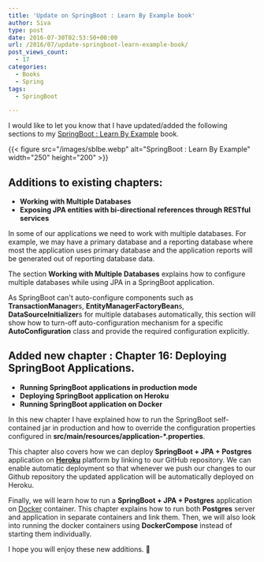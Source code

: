 ```yaml
---
title: 'Update on SpringBoot : Learn By Example book'
author: Siva
type: post
date: 2016-07-30T02:53:50+00:00
url: /2016/07/update-springboot-learn-example-book/
post_views_count:
  - 17
categories:
  - Books
  - Spring
tags:
  - SpringBoot

---
```

I would like to let you know that I have updated/added the following sections to my [SpringBoot : Learn By Example][1] book.

{{< figure src="/images/sblbe.webp" alt="SpringBoot : Learn By Example"  width="250" height="200" >}}

## Additions to existing chapters:

  * **Working with Multiple Databases**
  * **Exposing JPA entities with bi-directional references through RESTful services**

In some of our applications we need to work with multiple databases. For example, we may have a primary database and a reporting database where most the application uses primary database and the application reports will be generated out of reporting database data.

The section **Working with Multiple Databases** explains how to configure multiple databases while using JPA in a SpringBoot application.

As SpringBoot can't auto-configure components such as **TransactionManager**s, **EntityManagerFactoryBean**s, **DataSourceInitializer**s for multiple databases automatically, this section will show how to turn-off auto-configuration mechanism for a specific **AutoConfiguration** class and provide the required configuration explicitly.

## Added new chapter : Chapter 16: Deploying SpringBoot Applications.

  * **Running SpringBoot applications in production mode**
  * **Deploying SpringBoot application on Heroku**
  * **Running SpringBoot application on Docker**

In this new chapter I have explained how to run the SpringBoot self-contained jar in production and how to override the configuration properties configured in **src/main/resources/application-*.properties**.

This chapter also covers how we can deploy **SpringBoot + JPA + Postgres** application on [**Heroku**][2] platform by linking to our GitHub repository. We can enable automatic deployment so that whenever we push our changes to our Github repository the updated application will be automatically deployed on Heroku.

Finally, we will learn how to run a **SpringBoot + JPA + Postgres** application on [Docker][3] container. This chapter explains how to run both **Postgres** server and application in separate containers and link them. Then, we will also look into running the docker containers using **DockerCompose** instead of starting them individually.

I hope you will enjoy these new additions. 🙂

 [1]: https://leanpub.com/springboot-learn-by-example/
 [2]: https://www.heroku.com/
 [3]: https://www.docker.com/
